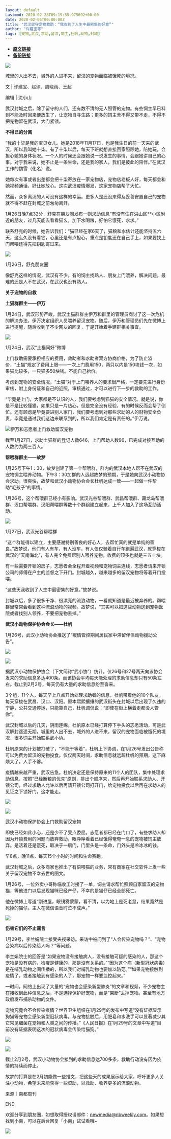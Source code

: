 ```yaml
---
layout: default
Lastmod: 2020-02-28T09:19:55.975692+00:00
date: 2020-02-05T00:00:00Z
title: "武汉留守宠物救助：“我收到了人生中最密集的好意”"
author: "许建宝等"
tags: [宠物,武汉,求助,留汉,饲主,杜帆,动物,封城]
---
```


* [**原文链接**](http://mp.weixin.qq.com/s?__biz=MjE2MDI0OTk2MQ==&mid=2650878264&idx=1&sn=1f923ef7f0e1624857adf9caec91052b&chksm=b308aa3e847f23284a5bc16ecbca20b11b729cc38d7dc007a94303f6b9e889ab48132eeda10a#rd)
* [**备份链接**](http://archive.ph/bePr8)


  

![](/images/post/63193a5c8122b07d3477240258b57cca.jpg)

城里的人出不去，城外的人进不来，留汉的宠物面临被饿死的境况。  

文 | 许建宝、赵琼、周晓雨、王超 

编辑 | 沈小山

武汉封城之后，除了留守的人们，还有数不清的无人照管的宠物。有些饲主早已料到不能及时回来便放生了，让宠物自寻生路；更多的饲主舍不得又带不走，不得不把宠物留在武汉，大门紧锁。

  

**不得已的分离**

  

“我的十柒是我的宝贝女儿。她是2018年11月17日，也是我生日的前一天来的武汉，所以我叫她十柒。有了十柒以后，每天下班就想直接回家照顾她，陪她玩，会担心她的身体状况。一个人的时候还会跟她说一说发生的事情，会跟她讲自己的心事。对于我来说，她不止是一条生命，还是我的家人，我们是彼此的陪伴。”在武汉工作的魏雪（化名）说。

  

她每次有事或者出差都会把十柒寄放在一家宠物店，宠物店老板人好，每天都会和她视频通话，好让她放心。这次武汉疫情爆发，这家宠物店帮了大忙。

  

然而，众多离汉的人可没有这样的幸运。更多人是还没来得及妥善安置自己的宠物就不得不赶在封城之前匆匆离开。

  

1月26日晚7点32分，舒克在朋友圈发布一则求助信息“有没有住在洪山区\*\*小区附近的朋友，过几天能去看看猫么，加下水喝粮，好怕它饿死，求求。”

  

联系舒克的时候，她告诉我们：“猫已经在家6天了，猫粮和水估计还能坚持五六天，这么久没有看它，心里还是有点担心，重点是钥匙还在自己手上，如果要找上门帮喂还得先把钥匙寄过来。

  

![](/images/post/571d3a9139262aa024564194974088e9.jpg)

1月26日，舒克朋友圈  

  

像舒克这样的情况，武汉有不少。有的饲主找熟人、朋友上门喂养，解决问题。最难的还是人不在武汉，在武汉也没有熟人。

  

**关于宠物的自救**

  

**土猫群群主——伊万**

  

1月24日，武汉形势严峻，武汉土猫群群主伊万和群里的管理员商讨了这一次危机的解决办法，伊万决定组织人员喂养留汉宠物。随后，伊万和管理员们先在微博上进行提醒，随后收到了不少网友的回复，于是开始着手建群相关事宜。

  

![](/images/post/8db456e9838da5665adab57ca6c9d06a.jpg)

1月24日，武汉“土猫同好”微博  

  

上门救助需要承担相应的费用，救助者和求助者双方协商价格，为了防止溢价，“土猫”规定了费用上限——一次上门费用150，两只以内是150块钱一次，如果猫比较多，一只猫多50块钱。不能自己抬价。

  

考虑到宠物的安全情况，“土猫”对于上门喂养人的要求很严格，一定要先进行身份审核，附上身份证和自己的近照，审核通过，才可以进行下一步的救助的工作。

  

“毕竟是上门，大家都是不认识的人，我们要考虑到猫猫的安全情况。就是说，你是不是比较懂猫，如果只是一片热心，但是完全没有经验，有的时候反而会帮了倒忙。还有顾虑是毕竟要进别人家门，我们要考虑到对那些求助的人的财物安全负责，毕竟是通过我们这边来联系到的，所以我们肯定是有责任的。”伊万说。

  

![](/images/post/262907cace14c1bd34b7d8c32aaff0f8.jpg)伊万和志愿者上门救助留汉宠物

  

截至1月27日，求助土猫群的登记人数646，上门帮助人数96，已完成对接互助的人数约为两三百人。

  

**帮喂群群主——故梦**

  

1月25号下午1：30，故梦创建了第一个帮喂群，群内的武汉本地人帮不在武汉的宠物饲主喂养动物。下午3：30加群的人远超故梦的预期，于是她向武汉小动物协会求助。很爽快，故梦和武汉小动物协会会长杜帆达成一致——一起做一件帮助“毛孩子”的事情。

  

1月26号，这个帮喂群已经小有影响。武汉光谷帮喂群、武昌帮喂群、藏龙岛帮喂群、汉口帮喂群、汉阳帮喂群等数十个群组建立起来，上千人加入了这场互助活动。

  

![](/images/post/d74e72bed4b32955c86055e66b6a26f9.jpg)

1月27日，武汉光谷帮喂群  

  

“这个群能得以建立，主要感谢特别善良的好心人，去帮忙真的就是单纯的善良。”故梦说，他们有人有车，有人没车，有人仅仅骑着自行车跑遍武汉，就穿梭在武汉的“天南海北”，有人完全免费帮别人喂养宠物，收费的顶多也就是三五十块。

有一些需要开锁的房子，志愿者会全程开着视频和宠物饲主连线，志愿者请来开锁公司的师傅在户主的监督之下开门。封城越久，越来越多的留汉宠物将等着开门投喂。

  

“这些天我收到了人生中最密集的好意。”故梦说。

  

封城以后，多了很多干净、很漂亮的流浪动物，一看就知道是最近被弃养的。帮喂群里常常会看到这种流浪动物的视频。故梦说，“其实可以把这些动物送到宠物医院或者找别人领养，不要把宠物丢掉。”

  

**武汉小动物保护协会会长——杜帆**

  

1月26号，武汉小动物协会推送了“疫情管控期间居民家中滞留伴侣动物援助公告”。

  

![](/images/post/528791bc551d8e74d4c5634a5f578d2e.jpg)

![](/images/post/be52676ac6482c82b93bc71d46c59f4b.jpg)

  

据武汉小动物保护协会（下文简称“武小协”）统计，仅26号和27号两天向该协会发来的求助信息多达400条。而该协会平均每天能处理的求助信息却只有50条左右。截止到2月2号，每天仍有大量的求助信息纷至沓来。

  

3个组，11个人，每天早上八点开始处理求助者的信息，杜帆带着他的10个队友，每天穿梭在武昌、汉口、汉阳。原本熙熙攘攘的武汉街头在封城以后出现了久违的宁静，公共交通停运，只能靠自己，杜帆调侃说：“即使在街上横着走都没人管你”。

  

武汉封城以后的几天，阴雨连绵。杜帆原本已经打算停下手头的志愿活动，可是武汉解封遥遥无期，城里的人出不去，城外的人进不来，留汉的宠物面临被饿死的境况，很多饲主开始联系武小协。

  

杜帆原来的计划被打破了，“不能干等着”，杜帆上下协调，在1月26号发出公告称可以免费为留汉的宠物投食。仅仅两天时间，求助信息就远超杜帆的预期，这下麻烦大了，人手不够。

  

疫情越来越严重，武汉告急。杜帆决定还是保持原来的11个人的团队，集中处理求助信息，按照“已经断粮的优先”原则，排出个顺序来，然后再开始联系求助人、开锁公司，经过求助人允许以后再请开锁公司打开门，给宠物投食以后再在求助人的见证之下锁好门，这才能走。

  

![](/images/post/39a488201c2b3944dde13b5acee7095b.jpg)

![](/images/post/7de4d0aee15812e1ce6e899234ba903e.jpg)

武汉小动物保护协会上门救助留汉宠物  

  

即使已经如此小心，还是少不了受点委屈。志愿者都已经在门口了，有些求助人却因为开锁费用的问题而放弃救助，眼睁睁看着已经饿得奄奄一息的宠物被饲主放弃。是活着还是饿死，取决于一扇门，门里头是一条命，门外头是冷冰冰的钱。

  

早8点，晚11点，每天15个小时的时间和生命赛跑。

  

武汉封城之后，众多商家也推出了有偿喂猫的业务，常有商家在社交软件上发一些关于留汉宠物不幸去世的图文。

  

1月26号，一位外卖小哥称临收工时接了一单，饲主请求帮忙照顾自家留汉的宠物猫，等他进门以后发现猫咪已经产仔，不幸的是猫仔已经全部死亡。

  

他在微博上写道“刚进屋，眼镜雾蒙蒙，看不清，以为地上是死老鼠，结果竟然是死掉的猫仔。主人在微信语音时泣不成声。”

  

![](/images/post/308fa8b06ea3124cc8d03db7075a4d46.jpg)

  

**伤害它们的不止谣言**

  

1月29号，李兰娟院士接受央视采访。采访中被问到了“人会传染宠物吗？”、“宠物会染病以后传染给人吗？”等问题。

  

李兰娟院士的回答是“如果宠物没有接触病人，没有接触可疑的感染的人，那这个宠物是没有病的，检疫是健康的，那是没有关系的。”“因为这个病（新型冠状病毒）是在哺乳动物之间传播的，所以我们对哺乳动物也要加以防范。”“如果宠物接触到疫情了，或者接触到有感染的人了，那宠物一样要监控起来。”

  

一时间，网络上出现了大量的“宠物也会感染新型肺炎”的文章和视频，不少宠物主在接收到此种信息之后，不是选择保护好宠物，而是“果断”丢掉宠物。甚至有地方政府发布捕杀动物的文件。

  

宠物究竟会不会传染疫情？世界卫生组织在1月29号的发布中写道“没有证据显示狗猫等宠物会感染新型冠状病毒。与宠物接触后，用肥皂和水洗手可以显著减少其它常见细菌在宠物和人类之间的传播。”《人民日报》在1月29号的文章中写道“目前没有证据表明这次的冠状病毒会传染给猫狗。”

  

![](/images/post/f8a187fd84d097bf99684c14e5479c6b.jpg)

![](/images/post/7ef751fcd44663ee34ce2f2738987804.jpg)

  

截止2月2号，武汉小动物协会接到的求助信息达700多条，救助行动没有因为疫情的持续而停止。

  

故梦的打算是在2月初能做一些推文，把这些天的成果展示给大家，呼吁更多人关注小动物，希望未来能获得一些资助，以救助、收养更多的流浪动物。

  

  

  

来源｜南都周刊

END

欢迎分享到朋友圈，如想取得授权请邮件：newmedia@nbweekly.com。如果想找到小南，可以在后台回复「小南」试试看哦~    

![](/images/post/65c07f0674b4f35e19bd2841f57a06f9.jpg)

